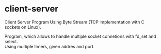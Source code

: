 # client-server
Client Server Program Using Byte Stream (TCP implementation with C sockets on Linux).

Program, which allows to handle multiple socket connetions with fd_set and select.<br>
Using multiple timers, given addres and port.
